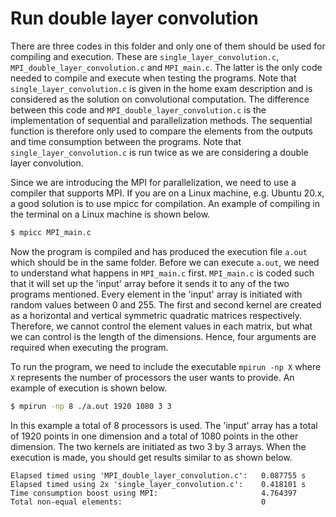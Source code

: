 # Run double layer convolution

There are three codes in this folder and only one of them should be used for compiling and execution. These are `single_layer_convolution.c`, `MPI_double_layer_convolution.c` and `MPI_main.c`. The latter is the only code needed to compile and execute when testing the programs. Note that `single_layer_convolution.c` is given in the home exam description and is considered as the solution on convolutional computation. The difference between this code and `MPI_double_layer_convolution.c` is the implementation of sequential and parallelization methods. The sequential function is therefore only used to compare the elements from the outputs and time consumption between the programs. Note that `single_layer_convolution.c` is run twice as we are considering a double layer convolution.

Since we are introducing the MPI for parallelization, we need to use a compiler that supports MPI. If you are on a Linux machine, e.g. Ubuntu 20.x, a good solution is to use mpicc for compilation. An example of compiling in the terminal on a Linux machine is shown below.

```bash
$ mpicc MPI_main.c
```
Now the program is compiled and has produced the execution file `a.out` which should be in the same folder. Before we can execute `a.out`, we need to understand what happens in `MPI_main.c` first. `MPI_main.c` is coded such that it will set up the 'input' array before it sends it to any of the two programs mentioned. Every element in the 'input' array is initiated with random values between 0 and 255. The first and second kernel are created as a horizontal and vertical symmetric quadratic matrices respectively. Therefore, we cannot control the element values in each matrix, but what we can control is the length of the dimensions. Hence, four arguments are required when executing the program.

To run the program, we need to include the executable `mpirun -np X` where `X` represents the number of processors the user wants to provide. An example of execution is shown below.

```bash
$ mpirun -np 8 ./a.out 1920 1080 3 3
```
In this example a total of 8 processors is used. The 'input' array has a total of 1920 points in one dimension and a total of 1080 points in the other dimension. The two kernels are initiated as two 3 by 3 arrays. When the execution is made, you should get results similar to as shown below.

```
Elapsed timed using 'MPI_double_layer_convolution.c':   0.087755 s
Elapsed timed using 2x 'single_layer_convolution.c':    0.418101 s
Time consumption boost using MPI:                       4.764397
Total non-equal elements:                               0
```
